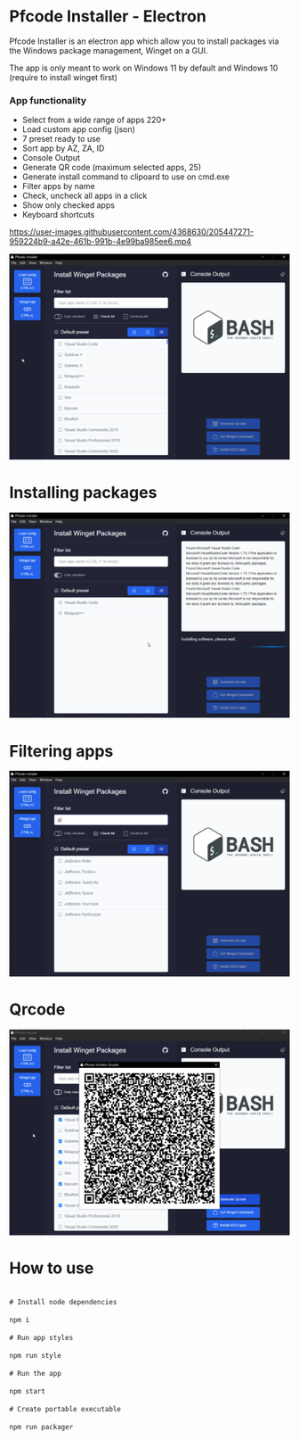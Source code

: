 # Pfcode Installer - Electron

Pfcode Installer is an electron app which allow you to install packages via the Windows package management, Winget on a GUI.

The app is only meant to work on Windows 11 by default and Windows 10 (require to install winget first)

### App functionality

- Select from a wide range of apps 220+
- Load custom app config (json)
- 7 preset ready to use
- Sort app by AZ, ZA, ID
- Console Output
- Generate QR code (maximum selected apps, 25)
- Generate install command to clipoard to use on cmd.exe
- Filter apps by name
- Check, uncheck all apps in a click
- Show only checked apps
- Keyboard shortcuts

https://user-images.githubusercontent.com/4368630/205447271-959224b9-a42e-461b-991b-4e99ba985ee6.mp4

![alt text](./assets/app-5.png)

# Installing packages

![alt text](./assets/app-6.png)

# Filtering apps

![alt text](./assets/app-7.png)

# Qrcode

![alt text](./assets/app-8.png)

# How to use

```shell

# Install node dependencies

npm i

# Run app styles

npm run style

# Run the app

npm start

# Create portable executable

npm run packager

```


